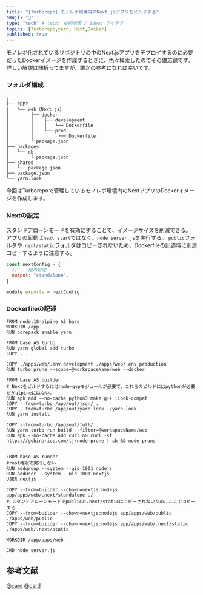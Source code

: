 ```yaml
---
title: "[Turborepo] モノレポ環境内のNext.jsアプリをビルドする"
emoji: "🦖"
type: "tech" # tech: 技術記事 / idea: アイデア
topics: [Turborepo,yarn, Next,Docker]
published: true
---
```

モノレポ化されているリポジトリの中のNext.jsアプリをデプロイするのに必要だったDockerイメージを作成するときに、色々模索したのでその備忘録です。詳しい解説は端折ってますが、誰かの参考になれば幸いです。

### フォルダ構成
```
.
├── apps
│   └── web（Next.js）
│        ├── docker
│        │    ├── development
│        │    │   └── Dockerfile
│        │    └── prod
│        │         └── Dockerfile
│        └ package.json
├── packages
│   └── db
│        └ package.json
├── shared
│   └── package.json
├── package.json
└── yarn.lock
```

今回はTurborepoで管理しているモノレポ環境内のNextアプリのDockerイメージを作成します。


### Nextの設定
スタンドアローンモードを有効にすることで、イメージサイズを削減できる。
アプリの起動は`next start`ではなく、`node server.js`を実行する。
`public`フォルダや`.next/static`フォルダはコピーされないため、Dockerfileの記述時に別途コピーするように注意する。

```javascript:next.config.js
const nextConfig = {
  // ...他の設定
  output: "standalone",
}

module.exports = nextConfig
```



### Dockerfileの記述

```Dockerfile:Dockerfile
FROM node:18-alpine AS base
WORKDIR /app
RUN corepack enable yarn

FROM base AS turbo
RUN yarn global add turbo
COPY . .

COPY ./apps/web/.env.development ./apps/web/.env.production
RUN turbo prune --scope=@workspaceName/web --docker

FROM base AS builder
# Nextをビルドするにはnode-gypモジュールが必要で、これらのビルドにはpythonが必要だがalpineにはない。
RUN apk add --no-cache python3 make g++ libc6-compat
COPY --from=turbo /app/out/json/ .
COPY --from=turbo /app/out/yarn.lock ./yarn.lock
RUN yarn install

COPY --from=turbo /app/out/full/ .
RUN yarn turbo run build --filter=@workspaceName/web
RUN apk --no-cache add curl && curl -sf https://gobinaries.com/tj/node-prune | sh && node-prune


FROM base AS runner
#root権限で実行しない
RUN addgroup --system --gid 1001 nodejs
RUN adduser --system --uid 1001 nextjs
USER nextjs

COPY --from=builder --chown=nextjs:nodejs app/apps/web/.next/standalone ./
# スタンドアローンモードでpublicと.next/staticはコピーされないため、ここでコピーする
COPY --from=builder --chown=nextjs:nodejs app/apps/web/public ./apps/web/public
COPY --from=builder --chown=nextjs:nodejs app/apps/web/.next/static ./apps/web/.next/static

WORKDIR /app/apps/web

CMD node server.js
```


## 参考文献
@[card](https://turbo.build/repo/docs/handbook/deploying-with-docker)
@[card](https://nextjs.org/docs/pages/api-reference/next-config-js/output#automatically-copying-traced-files)